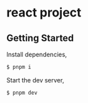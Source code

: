 # react project

## Getting Started

Install dependencies,

```bash
$ pnpm i
```

Start the dev server,

```bash
$ pnpm dev
```
